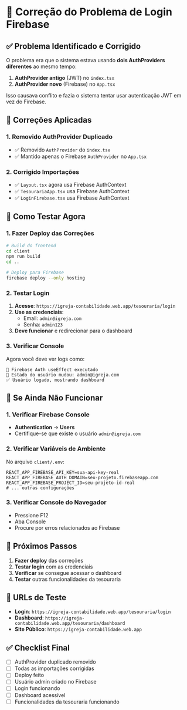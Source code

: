 # 🔧 Correção do Problema de Login Firebase

## ✅ Problema Identificado e Corrigido

O problema era que o sistema estava usando **dois AuthProviders diferentes** ao mesmo tempo:

1. **AuthProvider antigo** (JWT) no `index.tsx`
2. **AuthProvider novo** (Firebase) no `App.tsx`

Isso causava conflito e fazia o sistema tentar usar autenticação JWT em vez do Firebase.

## 🔧 Correções Aplicadas

### 1. Removido AuthProvider Duplicado
- ✅ Removido `AuthProvider` do `index.tsx`
- ✅ Mantido apenas o Firebase `AuthProvider` no `App.tsx`

### 2. Corrigido Importações
- ✅ `Layout.tsx` agora usa Firebase AuthContext
- ✅ `TesourariaApp.tsx` usa Firebase AuthContext
- ✅ `LoginFirebase.tsx` usa Firebase AuthContext

## 🧪 Como Testar Agora

### 1. Fazer Deploy das Correções
```bash
# Build do frontend
cd client
npm run build
cd ..

# Deploy para Firebase
firebase deploy --only hosting
```

### 2. Testar Login
1. **Acesse**: `https://igreja-contabilidade.web.app/tesouraria/login`
2. **Use as credenciais**:
   - Email: `admin@igreja.com`
   - Senha: `admin123`
3. **Deve funcionar** e redirecionar para o dashboard

### 3. Verificar Console
Agora você deve ver logs como:
```
🔄 Firebase Auth useEffect executado
👤 Estado do usuário mudou: admin@igreja.com
✅ Usuário logado, mostrando dashboard
```

## 🚨 Se Ainda Não Funcionar

### 1. Verificar Firebase Console
- **Authentication** → **Users**
- Certifique-se que existe o usuário `admin@igreja.com`

### 2. Verificar Variáveis de Ambiente
No arquivo `client/.env`:
```env
REACT_APP_FIREBASE_API_KEY=sua-api-key-real
REACT_APP_FIREBASE_AUTH_DOMAIN=seu-projeto.firebaseapp.com
REACT_APP_FIREBASE_PROJECT_ID=seu-projeto-id-real
# ... outras configurações
```

### 3. Verificar Console do Navegador
- Pressione F12
- Aba Console
- Procure por erros relacionados ao Firebase

## 🎯 Próximos Passos

1. **Fazer deploy** das correções
2. **Testar login** com as credenciais
3. **Verificar** se consegue acessar o dashboard
4. **Testar** outras funcionalidades da tesouraria

## 📱 URLs de Teste

- **Login**: `https://igreja-contabilidade.web.app/tesouraria/login`
- **Dashboard**: `https://igreja-contabilidade.web.app/tesouraria/dashboard`
- **Site Público**: `https://igreja-contabilidade.web.app`

## ✅ Checklist Final

- [ ] AuthProvider duplicado removido
- [ ] Todas as importações corrigidas
- [ ] Deploy feito
- [ ] Usuário admin criado no Firebase
- [ ] Login funcionando
- [ ] Dashboard acessível
- [ ] Funcionalidades da tesouraria funcionando
